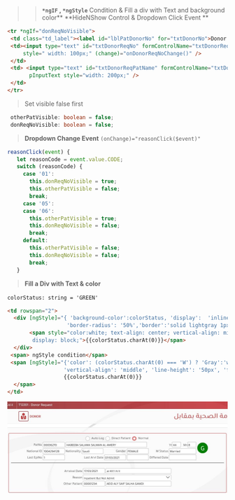 >> **`*ngIF` , `*ngStyle`** Condition & Fill a div with Text and background color**
> **HideNShow Control & Dropdown Click Event **
 
```html
<tr *ngIf="donReqNoVisible">
 <td class="td_label"><label id="lblPatDonorNo" for="txtDonorNo">Donor No</label></td>
 <td><input type="text" id="txtDonorReqNo" formControlName="txtDonorReqNo" pInputText 
     style=" width: 100px;" (change)="onDonorReqNoChange()" />
 </td>
 <td> <input type="text" id="txtDonorReqPatName" formControlName="txtDonorReqPatName"
       pInputText style="width: 200px;" />
 </td>
</tr>
```
> Set visible false first 
```ts
 otherPatVisible: boolean = false;
 donReqNoVisible: boolean = false;
 ```
 > **Dropdown Change Event**  `(onChange)="reasonClick($event)"`
 
 ```ts
reasonClick(event) {
    let reasonCode = event.value.CODE;
    switch (reasonCode) {
      case '01':
        this.donReqNoVisible = true;
        this.otherPatVisible = false;
        break;
      case '05':
      case '06':
        this.otherPatVisible = true;
        this.donReqNoVisible = false;
        break;
      default:
        this.otherPatVisible = false;
        this.donReqNoVisible = false;
        break;
    }
```

> **Fill a Div with Text & color**

`colorStatus: string = 'GREEN'`

```html
<td rowspan="2">
  <div [ngStyle]="{ 'background-color':colorStatus, 'display':  'inline-block', 'height':'50px' ,'width':'50px',
                   'border-radius': '50%','border':'solid lightgray 1px' }">
       <span style="color:white; text-align: center; vertical-align: middle; line-height: 50px; font-size: 30px;
        display: block;">{{colorStatus.charAt(0)}}</span>
  </div>
 <span> ngStyle condition</span>
 <span [ngStyle]="{'color': (colorStatus.charAt(0) === 'W') ? 'Gray':'white', 'text-align': 'center', 
                  'vertical-align': 'middle', 'line-height': '50px', 'font-size': '30px', 'display': 'block'}">
                  {{colorStatus.charAt(0)}}
  </span>
</td>
```
![OutPut](https://github.com/mizanurrhman/angularHelps/blob/main/Images/dr.JPG "Text With Background Color")

